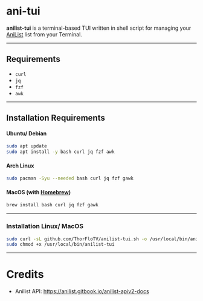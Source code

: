 # ani-tui

**anilist-tui** is a terminal-based TUI written in shell script for managing your [AniList](https://anilist.co/) list from your Terminal.

---

## Requirements

- `curl`
- `jq` 
- `fzf` 
- `awk` 

---

## Installation Requirements

#### Ubuntu/ Debian
```Bash
sudo apt update
sudo apt install -y bash curl jq fzf awk
```
#### Arch Linux
```Bash
sudo pacman -Syu --needed bash curl jq fzf gawk
```
#### MacOS (with [Homebrew](https://brew.sh/))
```Bash
brew install bash curl jq fzf gawk
```
---

### Installation Linux/ MacOS

```bash
sudo curl -sL github.com/ThorFloTV/anilist-tui.sh -o /usr/local/bin/anilist-tui &&
sudo chmod +x /usr/local/bin/anilist-tui
```
---
# Credits
- Anilist API: https://anilist.gitbook.io/anilist-apiv2-docs
